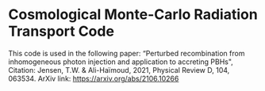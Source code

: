 # Cosmological Monte-Carlo Radiation Transport Code

This code is used in the following paper: “Perturbed recombination from inhomogeneous photon injection and application to accreting PBHs", Citation: Jensen, T.W. & Ali-Haïmoud, 2021, Physical Review D, 104, 063534.
ArXiv link: https://arxiv.org/abs/2106.10266
